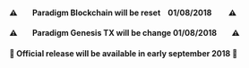 #### ⚠️  &nbsp;&nbsp;&nbsp;&nbsp;&nbsp;&nbsp; Paradigm Blockchain will be reset  &nbsp;&nbsp;  01/08/2018  &nbsp;&nbsp;&nbsp;&nbsp;&nbsp;&nbsp;&nbsp; ⚠️  
#### ⚠️  &nbsp;&nbsp;&nbsp;&nbsp;&nbsp;&nbsp; Paradigm Genesis TX will be change   01/08/2018 &nbsp;&nbsp;&nbsp;&nbsp;&nbsp;&nbsp;  ⚠️  

#### 📅 Official release will be available in early september 2018 📅
